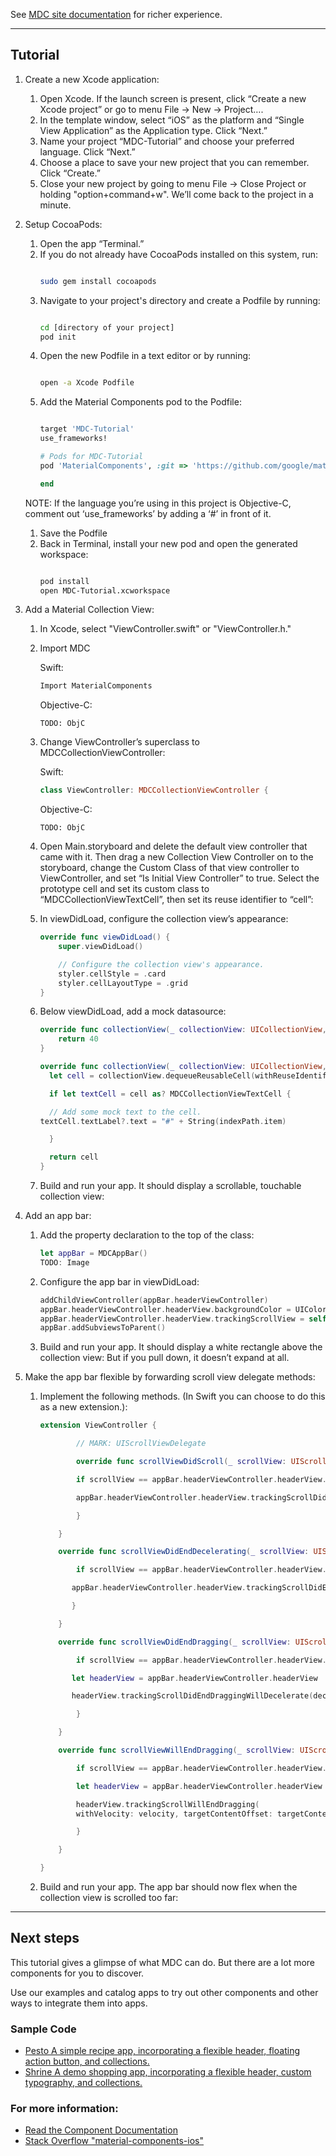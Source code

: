 <!--{% if site.link_to_site == "true" %}-->
See <a href="https://material-ext.appspot.com/mdc-ios-preview/">MDC site documentation</a> for richer experience.
<!--{% else %}See <a href="https://github.com/google/material-components-ios">GitHub</a> for README documentation.{% endif %}-->

---


## Tutorial



1.  Create a new Xcode application:
    1.  Open Xcode. If the launch screen is present, click “Create a new Xcode project” or go to menu File -> New -> Project….
    1.  In the template window, select “iOS” as the platform and “Single View Application” as the Application type. Click “Next.”
    1.  Name your project “MDC-Tutorial” and choose your preferred language. Click “Next.”
    1.  Choose a place to save your new project that you can remember. Click “Create.”
    1.  Close your new project by going to menu File -> Close Project or holding "option+command+w". We’ll come back to the project in a minute.
1.  Setup CocoaPods:
    1.  Open the app “Terminal.”
    1.  If you do not already have CocoaPods installed on this system, run:
        ~~~ bash
        
        sudo gem install cocoapods
        ~~~
    1.  Navigate to your project's directory and create a Podfile by running:
        ~~~ bash
        
        cd [directory of your project]
        pod init
        ~~~ 
    1.  Open the new Podfile in a text editor or by running:
        ~~~ bash
        
        open -a Xcode Podfile
        ~~~
    1.  Add the Material Components pod to the Podfile:
        ~~~ ruby
        
        target 'MDC-Tutorial' 
        use_frameworks!
    
        # Pods for MDC-Tutorial
        pod 'MaterialComponents', :git => 'https://github.com/google/material-components-ios.git'
    
        end
        ~~~ 
    NOTE: If the language you’re using in this project is Objective-C, comment out ‘use_frameworks’ by adding a ‘#’ in front of it.
    1.  Save the Podfile
    1.  Back in Terminal, install your new pod and open the generated workspace:
        ~~~ bash
        
        pod install
        open MDC-Tutorial.xcworkspace
        ~~~



3.  Add a Material Collection View:
    1.  In Xcode, select "ViewController.swift" or "ViewController.h." 

    1.  Import MDC
    
        Swift:
        ~~~ swift
        Import MaterialComponents
        ~~~
        Objective-C:
        ~~~ objc
        TODO: ObjC
        ~~~
        
    1.  Change ViewController’s superclass to MDCCollectionViewController:
    
        Swift:
        ~~~ swift
        class ViewController: MDCCollectionViewController {
        ~~~
        Objective-C:
        ~~~ objc
        TODO: ObjC
        ~~~

    1.  Open Main.storyboard and delete the default view controller that came with it. Then drag a new Collection View Controller on to the storyboard, change the Custom Class of that view controller to ViewController, and set “Is Initial View Controller” to true. 
    Select the prototype cell and set its custom class to “MDCCollectionViewTextCell”, 
    then set its reuse identifier to “cell”:

    1.  In viewDidLoad, configure the collection view’s appearance:
        ~~~swift
        override func viewDidLoad() {
            super.viewDidLoad()
    
            // Configure the collection view's appearance.
            styler.cellStyle = .card
            styler.cellLayoutType = .grid
        }
        ~~~
        
    1.  Below viewDidLoad, add a mock datasource:
        ~~~ swift
        override func collectionView(_ collectionView: UICollectionView, numberOfItemsInSection section: Int) -> Int {
            return 40
        }
    
        override func collectionView(_ collectionView: UICollectionView, cellForItemAt indexPath: IndexPath) -> UICollectionViewCell {
          let cell = collectionView.dequeueReusableCell(withReuseIdentifier: "cell", for: indexPath)
    
          if let textCell = cell as? MDCCollectionViewTextCell {
    
          // Add some mock text to the cell.
        textCell.textLabel?.text = "#" + String(indexPath.item)
    
          }
    
          return cell
        }
        ~~~
        
    1.  Build and run your app. It should display a scrollable, touchable collection view:


4.  Add an app bar:
    1.  Add the property declaration to the top of the class:
        ~~~ swift
        let appBar = MDCAppBar()
        TODO: Image
        ~~~

    1.  Configure the app bar in viewDidLoad:
        ~~~ swift
        addChildViewController(appBar.headerViewController)
        appBar.headerViewController.headerView.backgroundColor = UIColor.white
        appBar.headerViewController.headerView.trackingScrollView = self.collectionView
        appBar.addSubviewsToParent()
        ~~~
        
    1.  Build and run your app. It should display a white rectangle above the collection view: But if you pull down, it doesn’t expand at all.

1.  Make the app bar flexible by forwarding scroll view delegate methods:
    1.  Implement the following methods. (In Swift you can choose to do this as a new extension.):
        ~~~swift
        extension ViewController {
    
                // MARK: UIScrollViewDelegate
    
                override func scrollViewDidScroll(_ scrollView: UIScrollView) {

                if scrollView == appBar.headerViewController.headerView.trackingScrollView {

                appBar.headerViewController.headerView.trackingScrollDidScroll()

                }

            }

            override func scrollViewDidEndDecelerating(_ scrollView: UIScrollView) {

                if scrollView == appBar.headerViewController.headerView.trackingScrollView {

               appBar.headerViewController.headerView.trackingScrollDidEndDecelerating()

               }

            }

            override func scrollViewDidEndDragging(_ scrollView: UIScrollView, willDecelerate decelerate: Bool) {

                if scrollView == appBar.headerViewController.headerView.trackingScrollView {

               let headerView = appBar.headerViewController.headerView

               headerView.trackingScrollDidEndDraggingWillDecelerate(decelerate)

                }

            }
    
            override func scrollViewWillEndDragging(_ scrollView: UIScrollView, withVelocity velocity: CGPoint, targetContentOffset: UnsafeMutablePointer<CGPoint>) {

                if scrollView == appBar.headerViewController.headerView.trackingScrollView {

                let headerView = appBar.headerViewController.headerView

                headerView.trackingScrollWillEndDragging(
                withVelocity: velocity, targetContentOffset: targetContentOffset)

                }

            }

        }
        ~~~

    2. Build and run your app. The app bar should now flex when the collection view is scrolled too far:



---


## **Next steps**

This tutorial gives a glimpse of what MDC can do. But there are a lot more components for you to discover.

Use our examples and catalog apps to try out other components and other ways to integrate them into apps.

### Sample Code



*   [Pesto A simple recipe app, incorporating a flexible header, floating action button, and collections.](https://github.com/google/material-components-ios/tree/master/demos/Pesto)
*   [Shrine A demo shopping app, incorporating a flexible header, custom typography, and collections.](https://github.com/google/material-components-ios/tree/master/demos/Shrine)

### For more information:



*   [Read the Component Documentation](https://github.com/google/material-components-ios/blob/develop/howto/tutorial/%7B%7B%20site.folder%20%7D%7D/components)
*   [Stack Overflow "material-components-ios"](http://stackoverflow.com/questions/tagged/material-components-ios)
